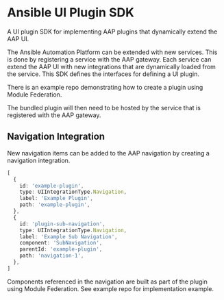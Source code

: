 # Ansible UI Plugin SDK

A UI plugin SDK for implementing AAP plugins that dynamically extend the AAP UI.

The Ansible Automation Platform can be extended with new services. This is done by registering a service with the AAP gateway. Each service can extend the AAP UI with new integrations that are dynamically loaded from the service. This SDK defines the interfaces for defining a UI plugin.

There is an example repo demonstrating how to create a plugin using Module Federation.

The bundled plugin will then need to be hosted by the service that is registered with the AAP gateway.

## Navigation Integration

New navigation items can be added to the AAP navigation by creating a navigation integration.

```typescript
[
  {
    id: 'example-plugin',
    type: UIIntegrationType.Navigation,
    label: 'Example Plugin',
    path: 'example-plugin',
  },
  {
    id: 'plugin-sub-navigation',
    type: UIIntegrationType.Navigation,
    label: 'Example Sub Navigation',
    component: 'SubNavigation',
    parentId: 'example-plugin',
    path: 'navigation-1',
  },    
]
```

Components referenced in the navigation are built as part of the plugin using Module Federation. See example repo for implementation example.
